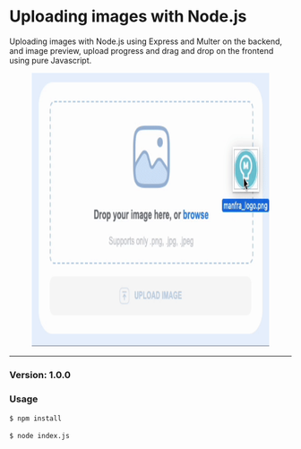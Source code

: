 # Uploading images with Node.js

Uploading images with Node.js using Express and Multer on the backend, and image preview, upload progress and drag and drop on the frontend using pure Javascript.

<p align="center">
    <img width=424 height=488 src="example.gif" alt="Example">
</p>

---

### Version: 1.0.0

### Usage

```sh
$ npm install
```

```sh
$ node index.js
```